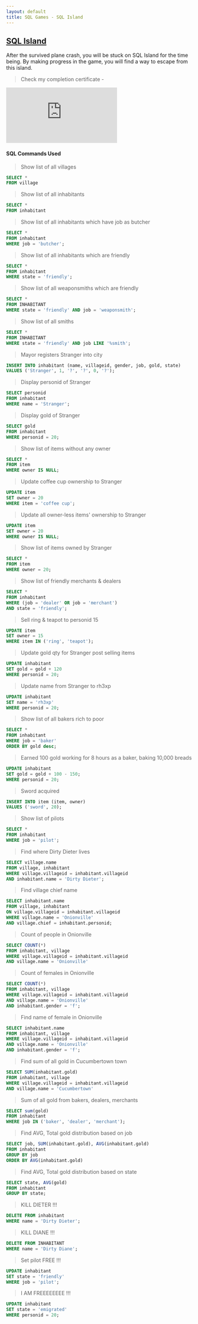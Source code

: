 ```yaml
---
layout: default
title: SQL Games - SQL Island
---
```



## [SQL Island](https://sql-island.informatik.uni-kl.de/)

After the survived plane crash, you will be stuck on SQL Island for the time being. 
By making progress in the game, you will find a way to escape from this island.

> Check my completion certificate - 

![Certificate](https://sql-island.cs.uni-kl.de/cert.php?id=dfea047724)

#### SQL Commands Used  

> Show list of all villages

```sql
SELECT * 
FROM village
```

> Show list of all inhabitants

```sql
SELECT * 
FROM inhabitant
```

> Show list of all inhabitants which have job as butcher

```sql
SELECT * 
FROM inhabitant 
WHERE job = 'butcher';
```

> Show list of all inhabitants which are friendly

```sql
SELECT * 
FROM inhabitant 
WHERE state = 'friendly';
```

> Show list of all weaponsmiths which are friendly

```sql
SELECT *
FROM INHABITANT
WHERE state = 'friendly' AND job = 'weaponsmith';
```

> Show list of all smiths

```sql
SELECT *
FROM INHABITANT
WHERE state = 'friendly' AND job LIKE '%smith';
```

> Mayor registers Stranger into city

```sql
INSERT INTO inhabitant (name, villageid, gender, job, gold, state) 
VALUES ('Stranger', 1, '?', '?', 0, '?');
```

> Display personid of Stranger

```sql
SELECT personid
FROM inhabitant
WHERE name = 'Stranger';
```

> Display gold of Stranger 

```sql
SELECT gold
FROM inhabitant
WHERE personid = 20;
```

> Show list of items without any owner

```sql
SELECT *
FROM item
WHERE owner IS NULL;
```

> Update coffee cup ownership to Stranger  

```sql
UPDATE item 
SET owner = 20 
WHERE item = 'coffee cup';
```

> Update all owner-less items' ownership to Stranger  

```sql
UPDATE item 
SET owner = 20 
WHERE owner IS NULL;
```
> Show list of items owned by Stranger

```sql
SELECT * 
FROM item
WHERE owner = 20;
```

> Show list of friendly merchants & dealers

```sql
SELECT * 
FROM inhabitant
WHERE (job = 'dealer' OR job = 'merchant')
AND state = 'friendly';
```

> Sell ring & teapot to personid 15 

```sql
UPDATE item
SET owner = 15
WHERE item IN ('ring', 'teapot');
```

> Update gold qty for Stranger post selling items

```sql
UPDATE inhabitant 
SET gold = gold + 120 
WHERE personid = 20;
```

> Update name from Stranger to rh3xp

```sql
UPDATE inhabitant
SET name = 'rh3xp'
WHERE personid = 20;
```

> Show list of all bakers rich to poor

```sql
SELECT *
FROM inhabitant
WHERE job = 'baker'
ORDER BY gold desc;
```

> Earned 100 gold working for 8 hours as a baker, baking 10,000 breads

```sql
UPDATE inhabitant 
SET gold = gold + 100 - 150;
WHERE personid = 20;
```

> Sword acquired

```sql
INSERT INTO item (item, owner)
VALUES ('sword', 20);

```

> Show list of pilots

```sql
SELECT *
FROM inhabitant
WHERE job = 'pilot';
```

> Find where Dirty Dieter lives

```sql
SELECT village.name 
FROM village, inhabitant 
WHERE village.villageid = inhabitant.villageid 
AND inhabitant.name = 'Dirty Dieter';
```
> Find village chief name 

```sql
SELECT inhabitant.name
FROM village, inhabitant
ON village.villageid = inhabitant.villageid
WHERE village.name = 'Onionville'
AND village.chief = inhabitant.personid;
```

> Count of people in Onionville

```sql
SELECT COUNT(*) 
FROM inhabitant, village 
WHERE village.villageid = inhabitant.villageid 
AND village.name = 'Onionville'
```

> Count of females in Onionville

```sql
SELECT COUNT(*) 
FROM inhabitant, village 
WHERE village.villageid = inhabitant.villageid 
AND village.name = 'Onionville' 
AND inhabitant.gender = 'f';
```

> Find name of female in Onionville

```sql
SELECT inhabitant.name 
FROM inhabitant, village 
WHERE village.villageid = inhabitant.villageid 
AND village.name = 'Onionville' 
AND inhabitant.gender = 'f';
```

> Find sum of all gold in Cucumbertown town

```sql
SELECT SUM(inhabitant.gold) 
FROM inhabitant, village 
WHERE village.villageid = inhabitant.villageid 
AND village.name = 'Cucumbertown'
```

> Sum of all gold from bakers, dealers, merchants

```sql
SELECT sum(gold)
FROM inhabitant
WHERE job IN ('baker', 'dealer', 'merchant');
```

> Find AVG, Total gold distribution based on job

```sql
SELECT job, SUM(inhabitant.gold), AVG(inhabitant.gold) 
FROM inhabitant 
GROUP BY job 
ORDER BY AVG(inhabitant.gold)
```

> Find AVG, Total gold distribution based on state

```sql
SELECT state, AVG(gold)
FROM inhabitant
GROUP BY state;
```

> KILL DIETER !!!

```sql
DELETE FROM inhabitant 
WHERE name = 'Dirty Dieter';
```

>  KILL DIANE !!!

```sql
DELETE FROM INHABITANT
WHERE name = 'Dirty Diane';
```

> Set pilot FREE !!!

```sql
UPDATE inhabitant
SET state = 'friendly'
WHERE job = 'pilot';
```

> I AM FREEEEEEEE !!!

```sql
UPDATE inhabitant 
SET state = 'emigrated' 
WHERE personid = 20;
```
